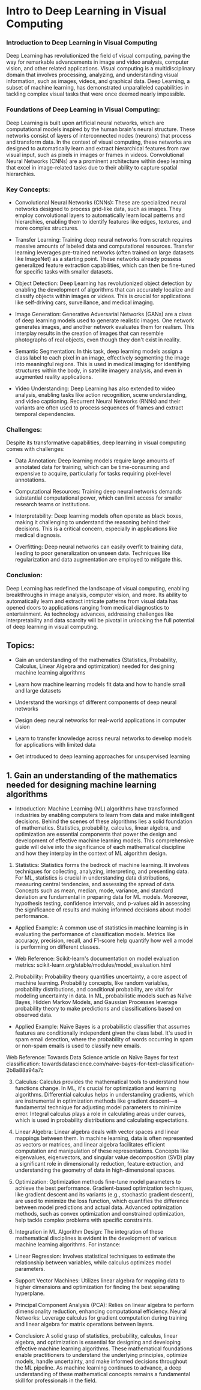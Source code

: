 # Intro to Deep Learning in Visual Computing
### Introduction to Deep Learning in Visual Computing

Deep Learning has revolutionized the field of visual computing, paving the way for remarkable advancements in image and video analysis, computer vision, and other related applications. Visual computing is a multidisciplinary domain that involves processing, analyzing, and understanding visual information, such as images, videos, and graphical data. Deep Learning, a subset of machine learning, has demonstrated unparalleled capabilities in tackling complex visual tasks that were once deemed nearly impossible.

### Foundations of Deep Learning in Visual Computing:

Deep Learning is built upon artificial neural networks, which are computational models inspired by the human brain's neural structure. These networks consist of layers of interconnected nodes (neurons) that process and transform data. In the context of visual computing, these networks are designed to automatically learn and extract hierarchical features from raw visual input, such as pixels in images or frames in videos. Convolutional Neural Networks (CNNs) are a prominent architecture within deep learning that excel in image-related tasks due to their ability to capture spatial hierarchies.

### Key Concepts:

- Convolutional Neural Networks (CNNs): These are specialized neural networks designed to process grid-like data, such as images. They employ convolutional layers to automatically learn local patterns and hierarchies, enabling them to identify features like edges, textures, and more complex structures.

- Transfer Learning: Training deep neural networks from scratch requires massive amounts of labeled data and computational resources. Transfer learning leverages pre-trained networks (often trained on large datasets like ImageNet) as a starting point. These networks already possess generalized feature extraction capabilities, which can then be fine-tuned for specific tasks with smaller datasets.

- Object Detection: Deep Learning has revolutionized object detection by enabling the development of algorithms that can accurately localize and classify objects within images or videos. This is crucial for applications like self-driving cars, surveillance, and medical imaging.

- Image Generation: Generative Adversarial Networks (GANs) are a class of deep learning models used to generate realistic images. One network generates images, and another network evaluates them for realism. This interplay results in the creation of images that can resemble photographs of real objects, even though they don't exist in reality.

- Semantic Segmentation: In this task, deep learning models assign a class label to each pixel in an image, effectively segmenting the image into meaningful regions. This is used in medical imaging for identifying structures within the body, in satellite imagery analysis, and even in augmented reality applications.

- Video Understanding: Deep Learning has also extended to video analysis, enabling tasks like action recognition, scene understanding, and video captioning. Recurrent Neural Networks (RNNs) and their variants are often used to process sequences of frames and extract temporal dependencies.

### Challenges:

Despite its transformative capabilities, deep learning in visual computing comes with challenges:

- Data Annotation: Deep learning models require large amounts of annotated data for training, which can be time-consuming and expensive to acquire, particularly for tasks requiring pixel-level annotations.

- Computational Resources: Training deep neural networks demands substantial computational power, which can limit access for smaller research teams or institutions.

- Interpretability: Deep learning models often operate as black boxes, making it challenging to understand the reasoning behind their decisions. This is a critical concern, especially in applications like medical diagnosis.

- Overfitting: Deep neural networks can easily overfit to training data, leading to poor generalization on unseen data. Techniques like regularization and data augmentation are employed to mitigate this.

### Conclusion:

Deep Learning has redefined the landscape of visual computing, enabling breakthroughs in image analysis, computer vision, and more. Its ability to automatically learn and extract intricate patterns from visual data has opened doors to applications ranging from medical diagnostics to entertainment. As technology advances, addressing challenges like interpretability and data scarcity will be pivotal in unlocking the full potential of deep learning in visual computing.

## Topics:
- Gain an understanding of the mathematics (Statistics, Probability, Calculus, Linear Algebra and optimization) needed for designing machine learning algorithms

- Learn how machine learning models fit data and how to handle small and large datasets

- Understand the workings of different components of deep neural networks

- Design deep neural networks for real-world applications in computer vision

- Learn to transfer knowledge across neural networks to develop models for applications with limited data

- Get introduced to deep learning approaches for unsupervised learning


## 1. Gain an understanding of the mathematics needed for designing machine learning algorithms

- Introduction:
Machine Learning (ML) algorithms have transformed industries by enabling computers to learn from data and make intelligent decisions. Behind the scenes of these algorithms lies a solid foundation of mathematics. Statistics, probability, calculus, linear algebra, and optimization are essential components that power the design and development of effective machine learning models. This comprehensive guide will delve into the significance of each mathematical discipline and how they interplay in the context of ML algorithm design.

1. Statistics:
Statistics forms the bedrock of machine learning. It involves techniques for collecting, analyzing, interpreting, and presenting data. For ML, statistics is crucial in understanding data distributions, measuring central tendencies, and assessing the spread of data. Concepts such as mean, median, mode, variance, and standard deviation are fundamental in preparing data for ML models. Moreover, hypothesis testing, confidence intervals, and p-values aid in assessing the significance of results and making informed decisions about model performance.

- Applied Example: A common use of statistics in machine learning is in evaluating the performance of classification models. Metrics like accuracy, precision, recall, and F1-score help quantify how well a model is performing on different classes.

- Web Reference: Scikit-learn's documentation on model evaluation metrics: scikit-learn.org/stable/modules/model_evaluation.html

2. Probability:
Probability theory quantifies uncertainty, a core aspect of machine learning. Probability concepts, like random variables, probability distributions, and conditional probability, are vital for modeling uncertainty in data. In ML, probabilistic models such as Naïve Bayes, Hidden Markov Models, and Gaussian Processes leverage probability theory to make predictions and classifications based on observed data.

- Applied Example: Naïve Bayes is a probabilistic classifier that assumes features are conditionally independent given the class label. It's used in spam email detection, where the probability of words occurring in spam or non-spam emails is used to classify new emails.

Web Reference: Towards Data Science article on Naïve Bayes for text classification: towardsdatascience.com/naive-bayes-for-text-classification-2b8a88a94a7c

3. Calculus:
Calculus provides the mathematical tools to understand how functions change. In ML, it's crucial for optimization and learning algorithms. Differential calculus helps in understanding gradients, which are instrumental in optimization methods like gradient descent—a fundamental technique for adjusting model parameters to minimize error. Integral calculus plays a role in calculating areas under curves, which is used in probability distributions and calculating expectations.

4. Linear Algebra:
Linear algebra deals with vector spaces and linear mappings between them. In machine learning, data is often represented as vectors or matrices, and linear algebra facilitates efficient computation and manipulation of these representations. Concepts like eigenvalues, eigenvectors, and singular value decomposition (SVD) play a significant role in dimensionality reduction, feature extraction, and understanding the geometry of data in high-dimensional spaces.

5. Optimization:
Optimization methods fine-tune model parameters to achieve the best performance. Gradient-based optimization techniques, like gradient descent and its variants (e.g., stochastic gradient descent), are used to minimize the loss function, which quantifies the difference between model predictions and actual data. Advanced optimization methods, such as convex optimization and constrained optimization, help tackle complex problems with specific constraints.

6. Integration in ML Algorithm Design:
The integration of these mathematical disciplines is evident in the development of various machine learning algorithms. For instance:

- Linear Regression: Involves statistical techniques to estimate the relationship between variables, while calculus optimizes model parameters.
- Support Vector Machines: Utilizes linear algebra for mapping data to higher dimensions and optimization for finding the best separating hyperplane.
- Principal Component Analysis (PCA): Relies on linear algebra to perform dimensionality reduction, enhancing computational efficiency.
Neural Networks: Leverage calculus for gradient computation during training and linear algebra for matrix operations between layers.

- Conclusion:
A solid grasp of statistics, probability, calculus, linear algebra, and optimization is essential for designing and developing effective machine learning algorithms. These mathematical foundations enable practitioners to understand the underlying principles, optimize models, handle uncertainty, and make informed decisions throughout the ML pipeline. As machine learning continues to advance, a deep understanding of these mathematical concepts remains a fundamental skill for professionals in the field.